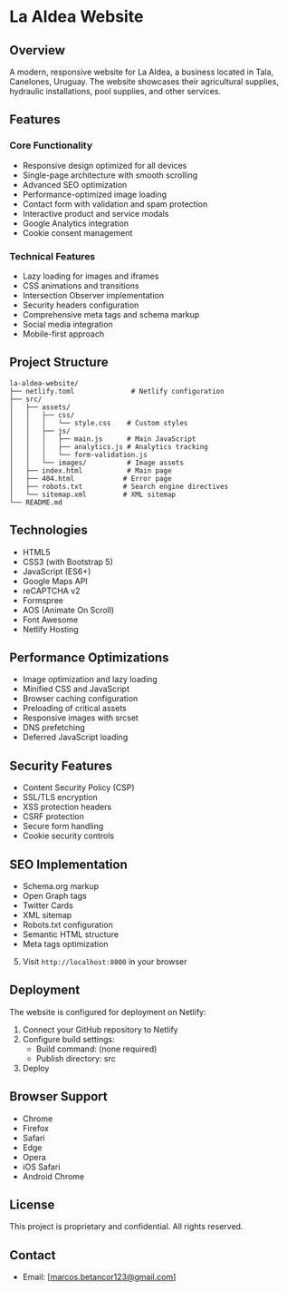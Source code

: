 # La Aldea Website

## Overview
A modern, responsive website for La Aldea, a business located in Tala, Canelones, Uruguay. The website showcases their agricultural supplies, hydraulic installations, pool supplies, and other services.

## Features

### Core Functionality
- Responsive design optimized for all devices
- Single-page architecture with smooth scrolling
- Advanced SEO optimization
- Performance-optimized image loading
- Contact form with validation and spam protection
- Interactive product and service modals
- Google Analytics integration
- Cookie consent management

### Technical Features
- Lazy loading for images and iframes
- CSS animations and transitions
- Intersection Observer implementation
- Security headers configuration
- Comprehensive meta tags and schema markup
- Social media integration
- Mobile-first approach

## Project Structure
```
la-aldea-website/
├── netlify.toml              # Netlify configuration
├── src/
│   ├── assets/
│   │   ├── css/
│   │   │   └── style.css    # Custom styles
│   │   ├── js/
│   │   │   ├── main.js      # Main JavaScript
│   │   │   ├── analytics.js # Analytics tracking
│   │   │   └── form-validation.js
│   │   └── images/          # Image assets
│   ├── index.html           # Main page
│   ├── 404.html            # Error page
│   ├── robots.txt          # Search engine directives
│   └── sitemap.xml         # XML sitemap
└── README.md
```

## Technologies
- HTML5
- CSS3 (with Bootstrap 5)
- JavaScript (ES6+)
- Google Maps API
- reCAPTCHA v2
- Formspree
- AOS (Animate On Scroll)
- Font Awesome
- Netlify Hosting

## Performance Optimizations
- Image optimization and lazy loading
- Minified CSS and JavaScript
- Browser caching configuration
- Preloading of critical assets
- Responsive images with srcset
- DNS prefetching
- Deferred JavaScript loading

## Security Features
- Content Security Policy (CSP)
- SSL/TLS encryption
- XSS protection headers
- CSRF protection
- Secure form handling
- Cookie security controls

## SEO Implementation
- Schema.org markup
- Open Graph tags
- Twitter Cards
- XML sitemap
- Robots.txt configuration
- Semantic HTML structure
- Meta tags optimization


5. Visit `http://localhost:8000` in your browser

## Deployment
The website is configured for deployment on Netlify:

1. Connect your GitHub repository to Netlify
2. Configure build settings:
   - Build command: (none required)
   - Publish directory: src
3. Deploy

## Browser Support
- Chrome 
- Firefox
- Safari 
- Edge
- Opera 
- iOS Safari
- Android Chrome

## License
This project is proprietary and confidential. All rights reserved.

## Contact
- Email: [marcos.betancor123@gmail.com]